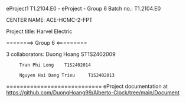 eProject1
T1.2104.E0 - eProject - Group 6
Batch no.: T1.2104.E0

CENTER NAME: ACE-HCMC-2-FPT

Project title: Harvel Electric

========> Group 6 <=========

3 collaborators:
         Duong Hoang       ST1S2402009

         Tran Phi Long    T1S2402014
         
         Nguyen Hai Dang Trieu     T1S2402013

============================
eProject documentation at https://github.com/DuongHoang99/Alberto-Clock/tree/main/Document


